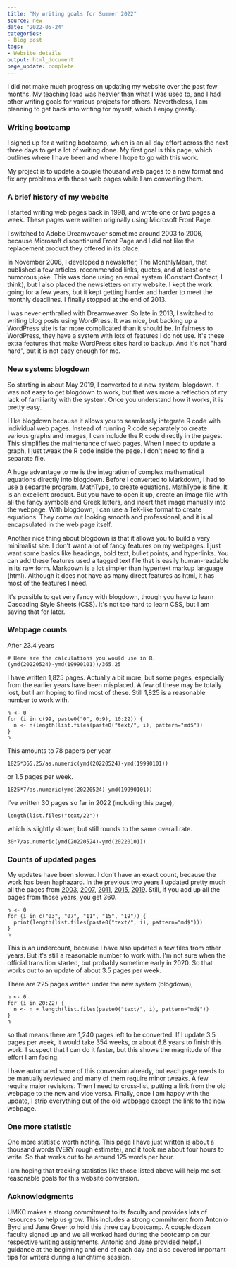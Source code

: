 ```yaml
---
title: "My writing goals for Summer 2022"
source: new
date: "2022-05-24"
categories:
- Blog post
tags:
- Website details
output: html_document
page_update: complete
---
```


I did not make much progress on updating my website over the past few months. My teaching load was heavier than what I was used to, and I had other writing goals for various projects for others. Nevertheless, I am planning to get back into writing for myself, which I enjoy greatly.

### Writing bootcamp

I signed up for a writing bootcamp, which is an all day effort across the next three days to get a lot of writing done. My first goal is this page, which outlines where I have been and where I hope to go with this work.

My project is to update a couple thousand web pages to a new format and fix any problems with those web pages while I am converting them.

### A brief history of my website

I started writing web pages back in 1998, and wrote one or two pages a week. These pages were written originally using Microsoft Front Page. 

I switched to Adobe Dreamweaver sometime around 2003 to 2006, because Microsoft discontinued Front Page and I did not like the replacement product they offered in its place.  

In November 2008, I developed a newsletter, The MonthlyMean, that published a few articles, recommended links, quotes, and at least one humorous joke. This was done using an email system (Constant Contact, I think), but I also placed the newsletters on my website. I kept the work going for a few years, but it kept getting harder and harder to meet the monthly deadlines. I finally stopped at the end of 2013.

I was never enthralled with Dreamweaver. So late in 2013, I switched to writing blog posts using WordPress. It was nice, but backing up a WordPress site is far more complicated than it should be. In fairness to WordPress, they have a system with lots of features I do not use. It's these extra features that make WordPress sites hard to backup. And it's not "hard hard", but it is not easy enough for me.

### New system: blogdown

So starting in about May 2019, I converted to a new system, blogdown. It was not easy to get blogdown to work, but that was more a reflection of my lack of familiarity with the system. Once you understand how it works, it is pretty easy. 

I like blogdown because it allows you to seamlessly integrate R code with individual web pages. Instead of running R code separately to create various graphs and images, I can include the R code directly in the pages. This simplifies the maintenance of web pages. When I need to update a graph, I just tweak the R code inside the page. I don't need to find a separate file.

A huge advantage to me is the integration of complex mathematical equations directly into blogdown. Before I converted to Markdown, I had to use a separate program, MathType, to create equations. MathType is fine. It is an excellent product. But you have to open it up, create an image file with all the fancy symbols and Greek letters, and insert that image manually into the webpage. With blogdown, I can use a TeX-like format to create equations. They come out looking smooth and professional, and it is all encapsulated in the web page itself.

Another nice thing about blogdown is that it allows you to build a very minimalist site. I don't want a lot of fancy features on my webpages. I just want some basics like headings, bold text, bullet points, and hyperlinks. You can add these features used a tagged text file that is easily human-readable in its raw form. Markdown is a lot simpler than hypertext markup language (html). Although it does not have as many direct features as html, it has most of the features I need. 

It's possible to get very fancy with blogdown, though you have to learn Cascading Style Sheets (CSS). It's not too hard to learn CSS, but I am saving that for later.

### Webpage counts

After 23.4 years 

```{}
# Here are the calculations you would use in R.
(ymd(20220524)-ymd(19990101))/365.25
```

I have written 1,825 pages. Actually a bit more, but some pages, especially from the earlier years have been misplaced. A few of these may be totally lost, but I am hoping to find most of these. Still 1,825 is a reasonable number to work with.

```{}
n <- 0
for (i in c(99, paste0("0", 0:9), 10:22)) {
  n <- n+length(list.files(paste0("text/", i), pattern="md$"))
}
n
```

This amounts to 78 papers per year

```{}
1825*365.25/as.numeric(ymd(20220524)-ymd(19990101))
```

or 1.5 pages per week.

```{}
1825*7/as.numeric(ymd(20220524)-ymd(19990101))
```

I've written 30 pages so far in 2022 (including this page),

```{}
length(list.files("text/22"))
```

which is slightly slower, but still rounds to the same overall rate.

```{}
30*7/as.numeric(ymd(20220524)-ymd(20220101))
```

### Counts of updated pages

My updates have been slower. I don't have an exact count, because the work has been haphazard. In the previous two years I updated pretty much all the pages from [2003][si03], [2007][si07], [2011][si11], [2015][si15], [2019][si19]. Still, if you add up all the pages from those years, you get 360.

```{}
n <- 0
for (i in c("03", "07", "11", "15", "19")) {
  print(length(list.files(paste0("text/", i), pattern="md$")))
}
n
```

This is an undercount, because I have also updated a few files from other years. But it's still a reasonable number to work with. I'm not sure when the official transition started, but probably sometime early in 2020. So that works out to an update of about 3.5 pages per week.

There are 225 pages written under the new system (blogdown), 

```{}
n <- 0
for (i in 20:22) {
  n <- n + length(list.files(paste0("text/", i), pattern="md$"))
}
n
```

so that means there are 1,240 pages left to be converted. If I update 3.5 pages per week, it would take 354 weeks, or about 6.8 years to finish this work. I suspect that I can do it faster, but this shows the magnitude of the effort I am facing.

I have automated some of this conversion already, but each page needs to be manually reviewed and many of them require minor tweaks. A few require major revisions. Then I need to cross-list, putting a link from the old webpage to the new and vice versa. Finally, once I am happy with the update, I strip everything out of the old webpage except the link to the new webpage.

### One more statistic

One more statistic worth noting. This page I have just written is about a thousand words (VERY rough estimate), and it took me about four hours to write. So that works out to be around 125 words per hour.

I am hoping that tracking statistics like those listed above will help me set reasonable goals for this website conversion.

### Acknowledgments

UMKC makes a strong commitment to its faculty and provides lots of resources to help us grow. This includes a strong commitment from Antonio Byrd and Jane Greer to hold this three day bootcamp. A couple dozen faculty signed up and we all worked hard during the bootcamp on our respective writing assignments. Antonio and Jane provided helpful guidance at the beginning and end of each day and also covered important tips for writers during a lunchtime session.

[si03]: http://new.pmean.com/2003/
[si07]: http://new.pmean.com/2007/
[si11]: http://new.pmean.com/2011/
[si15]: http://new.pmean.com/2015/
[si19]: http://new.pmean.com/2019/
[si21]: http://new.pmean.com/2021/

